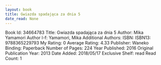 ```yaml
---
layout: book
title: Gwiazda spadająca za dnia 5
date_read: None
---
```


Book Id: 34664783
Title: Gwiazda spadająca za dnia 5
Author: Mika Yamamori
Author l-f: Yamamori, Mika
Additional Authors: 
ISBN: 
ISBN13: 9788365229793
My Rating: 0
Average Rating: 4.33
Publisher: Waneko
Binding: Paperback
Number of Pages: 224
Year Published: 2016
Original Publication Year: 2013
Date Added: 2018/05/17
Exclusive Shelf: read
Read Count: 1

